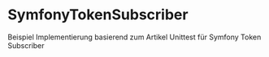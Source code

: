 # SymfonyTokenSubscriber

Beispiel Implementierung basierend zum Artikel Unittest für Symfony Token Subscriber
